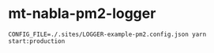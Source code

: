 # mt-nabla-pm2-logger



```
CONFIG_FILE=./.sites/LOGGER-example-pm2.config.json yarn start:production
```